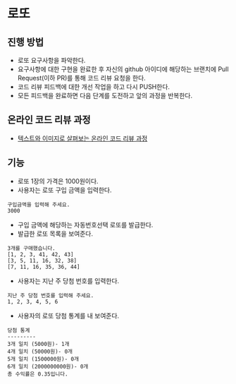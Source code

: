 # 로또
## 진행 방법
* 로또 요구사항을 파악한다.
* 요구사항에 대한 구현을 완료한 후 자신의 github 아이디에 해당하는 브랜치에 Pull Request(이하 PR)를 통해 코드 리뷰 요청을 한다.
* 코드 리뷰 피드백에 대한 개선 작업을 하고 다시 PUSH한다.
* 모든 피드백을 완료하면 다음 단계를 도전하고 앞의 과정을 반복한다.

## 온라인 코드 리뷰 과정
* [텍스트와 이미지로 살펴보는 온라인 코드 리뷰 과정](https://github.com/next-step/nextstep-docs/tree/master/codereview)

## 기능
- 로또 1장의 가격은 1000원이다.
- 사용자는 로또 구입 금액을 입력한다.
```
구입금액을 입력해 주세요.
3000
```
- 구입 금액에 해당하는 자동번호선택 로또를 발급한다.
- 발급한 로또 목록을 보여준다.
```
3개를 구매했습니다.
[1, 2, 3, 41, 42, 43]
[3, 5, 11, 16, 32, 38]
[7, 11, 16, 35, 36, 44]
```
- 사용자는 지난 주 당첨 번호를 입력한다.
```
지난 주 당첨 번호를 입력해 주세요.
1, 2, 3, 4, 5, 6
```
- 사용자의 로또 당첨 통계를 내 보여준다.
```
당첨 통계
---------
3개 일치 (5000원)- 1개
4개 일치 (50000원)- 0개
5개 일치 (1500000원)- 0개
6개 일치 (2000000000원)- 0개
총 수익률은 0.35입니다.
```
